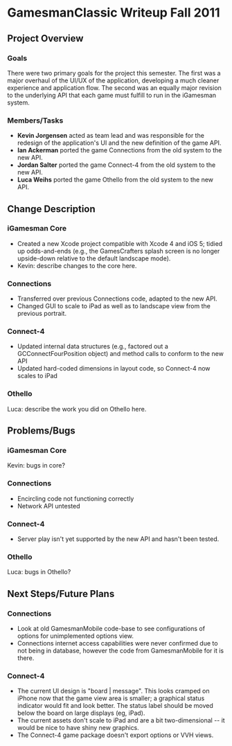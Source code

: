 GamesmanClassic Writeup Fall 2011
=================================

Project Overview
----------------

### Goals

There were two primary goals for the project this semester. The first was a major overhaul of the UI/UX of the application, developing a much cleaner experience and application flow. The second was an equally major revision to the underlying API that each game must fulfill to run in the iGamesman system.

### Members/Tasks

-   **Kevin Jorgensen** acted as team lead and was responsible for the redesign of the application's UI and the new definition of the game API.
-   **Ian Ackerman** ported the game Connections from the old system to the new API.
-   **Jordan Salter** ported the game Connect-4 from the old system to the new API.
-   **Luca Weihs** ported the game Othello from the old system to the new API.

Change Description
------------------

### iGamesman Core

-   Created a new Xcode project compatible with Xcode 4 and iOS 5; tidied up odds-and-ends (e.g., the GamesCrafters splash screen is no longer upside-down relative to the default landscape mode).
-   Kevin: describe changes to the core here.

### Connections

-   Transferred over previous Connections code, adapted to the new API.
-   Changed GUI to scale to iPad as well as to landscape view from the previous portrait.

### Connect-4

-   Updated internal data structures (e.g., factored out a GCConnectFourPosition object) and method calls to conform to the new API
-   Updated hard-coded dimensions in layout code, so Connect-4 now scales to iPad

### Othello

Luca: describe the work you did on Othello here.

Problems/Bugs
-------------

### iGamesman Core

Kevin: bugs in core?

### Connections

-   Encircling code not functioning correctly
-   Network API untested

### Connect-4

-   Server play isn't yet supported by the new API and hasn't been tested.

### Othello

Luca: bugs in Othello?

Next Steps/Future Plans
-----------------------

### Connections

-   Look at old GamesmanMobile code-base to see configurations of options for unimplemented options view.
-   Connections internet access capabilities were never confirmed due to not being in database, however the code from GamesmanMobile for it is there.

### Connect-4

-   The current UI design is "board | message". This looks cramped on iPhone now that the game view area is smaller; a graphical status indicator would fit and look better. The status label should be moved below the board on large displays (eg, iPad).
-   The current assets don't scale to iPad and are a bit two-dimensional -- it would be nice to have shiny new graphics.
-   The Connect-4 game package doesn't export options or VVH views.

